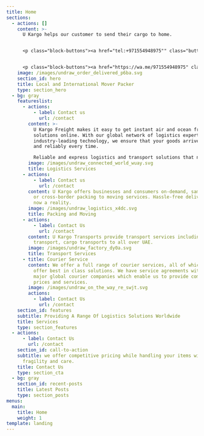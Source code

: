 ```yaml
---
title: Home
sections:
  - actions: []
    content: >-
      U Kargo helps our customer to send their cargo to home.


      <p class="block-buttons"><a href="tel:+971554948975"" class="button white large"> Call us </a></p>


      <p class="block-buttons"><a href="https://wa.me/971554948975" class="button white large">Whatsapp</a></p>
    image: /images/undraw_order_delivered_p6ba.svg
    section_id: hero
    title: Local and International Mover Packer
    type: section_hero
  - bg: gray
    featureslist:
      - actions:
          - label: Contact us
            url: /contact
        content: >-
          U Kargo Freight makes it easy to get instant air and ocean freight
          solutions online. With our global network of logistics experts and
          industry-leading technology, we ensure that your goods arrive safely
          and reliably every time.

          Reliable and express logistics and transport solutions that no waste your time!
        image: /images/undraw_connected_world_wuay.svg
        title: Logistics Services
      - actions:
          - label: Contact us
            url: /contact
        content: U Kargo offers businesses and consumers on-demand, same-day, next-day
          or cross-border packing to moving services. Hassle-free delivery is
          now a reality.
        image: /images/undraw_logistics_x4dc.svg
        title: Packing and Moving
      - actions:
          - label: Contact Us
            url: /contact
        content: U Kargo Transports provide transport services including Furniture
          transport, cargo transports to all over UAE.
        image: /images/undraw_factory_dy0a.svg
        title: Transport Services
      - title: Courier Service
        content: We offer a full range of courier services, all of which are designed to
          offer best in class solutions. We have service agreements with all the
          major global courier companies which enable us to provide competitive
          prices and services.
        image: /images/undraw_on_the_way_re_swjt.svg
        actions:
          - label: Contact Us
            url: /contact
    section_id: features
    subtitle: Providing A Range Of Logistics Solutions Worldwide
    title: Services
    type: section_features
  - actions:
      - label: Contact Us
        url: /contact
    section_id: call-to-action
    subtitle: we offer competitive pricing while handling your items with ultimate
      fragility and care.
    title: Contact Us
    type: section_cta
  - bg: gray
    section_id: recent-posts
    title: Latest Posts
    type: section_posts
menus:
  main:
    title: Home
    weight: 1
template: landing
---
```

